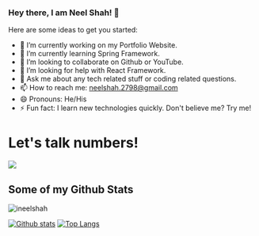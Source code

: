 ### Hey there, I am Neel Shah! 👋

<!--
**ineelshah/ineelshah** is a ✨ _special_ ✨ repository because its `README.md` (this file) appears on your GitHub profile.
-->

Here are some ideas to get you started:

- 🔭 I’m currently working on my Portfolio Website.
- 🌱 I’m currently learning Spring Framework.
- 👯 I’m looking to collaborate on Github or YouTube.
- 🤔 I’m looking for help with React Framework.
- 💬 Ask me about any tech related stuff or coding related questions.
- 📫 How to reach me: neelshah.2798@gmail.com
- 😄 Pronouns: He/His
- ⚡ Fun fact: I learn new technologies quickly. Don't believe me? Try me!

# Let's talk numbers!
![](https://komarev.com/ghpvc/?username=ineelshah&style=flat-square)


## Some of my Github Stats
<p align=left> <img src=https://komarev.com/ghpvc/?username=ineelshah alt=ineelshah /> </p>

[![Github stats](https://github-readme-stats.vercel.app/api?username=ineelshah&show_icons=true&include_all_commits=true)](https://github.com/ineelshah/github-readme-stats)
[![Top Langs](https://github-readme-stats.vercel.app/api/top-langs/?username=ineelshah&layout=compact)](https://github.com/ineelshah/github-readme-stats)
